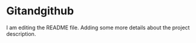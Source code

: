 # Gitandgithub
I am editing the README file. Adding some more details about the project description.
